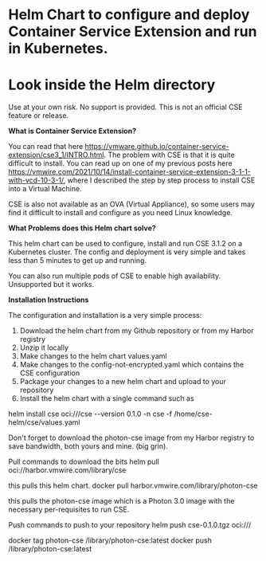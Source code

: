# Helm Chart to configure and deploy Container Service Extension and run in Kubernetes.

# Look inside the Helm directory

Use at your own risk. No support is provided. This is not an official CSE feature or release.

**What is Container Service Extension?**

You can read that here https://vmware.github.io/container-service-extension/cse3_1/INTRO.html. The problem with CSE is that it is quite difficult to install. You can read up on one of my previous posts here https://vmwire.com/2021/10/14/install-container-service-extension-3-1-1-with-vcd-10-3-1/, where I described the step by step process to install CSE into a Virtual Machine.

CSE is also not available as an OVA (Virtual Appliance), so some users may find it difficult to install and configure as you need Linux knowledge.

**What Problems does this Helm chart solve?**

This helm chart can be used to configure, install and run CSE 3.1.2 on a Kubernetes cluster. The config and deployment is very simple and takes less than 5 minutes to get up and running.

You can also run multiple pods of CSE to enable high availability. Unsupported but it works.

**Installation Instructions**

The configuration and installation is a very simple process:

1. Download the helm chart from my Github repository or from my Harbor registry
2. Unzip it locally
3. Make changes to the helm chart values.yaml
4. Make changes to the config-not-encrypted.yaml which contains the CSE configuration
5. Package your changes to a new helm chart and upload to your repository
6. Install the helm chart with a single command such as

helm install cse oci://<your-registry>/cse --version 0.1.0 -n cse -f /home/cse-helm/cse/values.yaml

Don't forget to download the photon-cse image from my Harbor registry to save bandwidth, both yours and mine. (big grin).

Pull commands to download the bits
helm pull oci://harbor.vmwire.com/library/cse

this pulls this helm chart.
docker pull harbor.vmwire.com/library/photon-cse

this pulls the photon-cse image which is a Photon 3.0 image with the necessary per-requisites to run CSE.

Push commands to push to your repository
helm push cse-0.1.0.tgz oci://<your-registry>/

docker tag photon-cse <your-registry>/library/photon-cse:latest
docker push <your-registry>/library/photon-cse:latest
